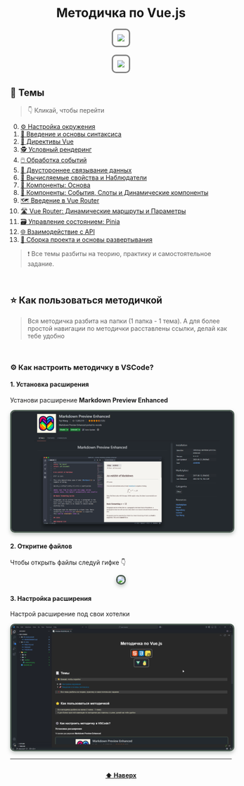 <h1 id=top align=center> Методичка по Vue.js </h1>

<div align=center> 
  <img style="border:3px solid gray; padding: 10px; border-radius: 10px" src="https://skillicons.dev/icons?i=html,css,js"/>
  <p>
  <img style="border:3px solid gray; padding: 10px; border-radius: 10px" src="https://skillicons.dev/icons?i=vue,pinia"/>
</div>

## 📃 Темы
> 👇 Кликай, чтобы перейти

0. [⚙️ Настройка окружения](./00-environment/ENVIRONMENT.md)
1. [🚀 Введение и основы синтаксиса](./01-intro/THEORY.md)
2. [🎨 Директивы Vue](./02-directives-binding/THEORY.md)
3. [🕵️ Условный рендеринг](./03-conditional-lists/THEORY.md)
4. [🖱️ Обработка событий](./04-event-handling/THEORY.md)
5. [📝 Двустороннее связывание данных](./05-form-binding/THEORY.md)
6. [👀 Вычисляемые свойства и Наблюдатели](./06-computed-watchers/THEORY.md)
7. [🧩 Компоненты: Основа](./07-components-basics/THEORY.md)
8. [🧩 Компоненты: События, Слоты и Динамические компоненты](./08-components-advanced/THEORY.md)
9. [🗺️ Введение в Vue Router](./09-vue-router-basics/THEORY.md)
10. [🛣️ Vue Router: Динамические маршруты и Параметры](./10-vue-router-dynamic/THEORY.md)
11. [🗃️ Управление состоянием: Pinia](./11-state-management-pinia/THEORY.md)
12. [🌐 Взаимодействие с API](./12-api-data-fetching/THEORY.md)
13. [🚀 Сборка проекта и основы развертывания](./13-build-deployment/THEORY.md)

> ❗ Все темы разбиты на теорию, практику и самостоятельное задание.

<br>

## ⭐ Как пользоваться методичкой

> Вся методичка разбита на папки (1 папка - 1 тема).
> А для более простой навигации по методички расставлены ссылки, делай как тебе удобно



<br>

### ⚙️ Как настроить методичку в VSCode?

#### 1. Установка расширения
Установи расширение **Markdown Preview Enhanced**

<div align=center> 
<img src='./static/readme/extension.png' style='border:3px solid #4D5D53; border-radius:10px;box-shadow: 0px 4px 8px 0px rgba(77, 93, 83, 0.36);' />
</div>

#### 2. Откритие файлов
Чтобы открыть файлы следуй гифке 👇

<div align=center> 
<img src='./static/readme/open.gif' style='border:3px solid #4D5D53; border-radius:10px;box-shadow: 0px 4px 8px 0px rgba(77, 93, 83, 0.36);' />
</div>


#### 3. Настройка расширения
Настрой расширение под свои хотелки

<div align=center> 
<img src='./static/readme/settings.gif' style='border:3px solid #4D5D53; border-radius:10px;box-shadow: 0px 4px 8px 0px rgba(77, 93, 83, 0.36);' />
</div>

---

<div align=center style="display:flex;justify-content:center;"> 

**[⬆️ Наверх](#top)** 

</div>